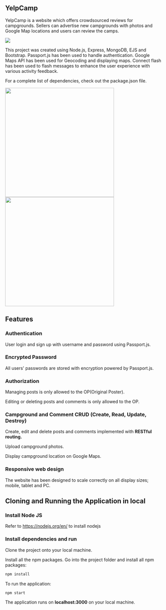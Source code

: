 ## YelpCamp

YelpCamp is a website which offers crowdsourced reviews for campgrounds. Sellers can advertise new campgrounds with photos and Google Map locations and users can review the camps.

![](https://github.com/zohaibxrehman/YelpCamp/blob/master/readmegif.gif?raw=true)

This project was created using Node.js, Express, MongoDB, EJS and Bootstrap.
Passport.js has been used to handle authentication.
Google Maps API has been used for Geocoding and displaying maps.
Connect flash has been used to flash messages to enhance the user experience with various activity feedback.

For a complete list of dependencies, check out the package.json file.


<img src='https://i.imgur.com/cqDUFN0.png' height=350 />  
<img src='https://i.imgur.com/3ipsldo.png' height=350 />

## Features

### Authentication

User login and sign up with username and password using Passport.js.

### Encrypted Password

All users' passwords are stored with encryption powered by Passport.js.

### Authorization

Managing posts is only allowed to the OP(Original Poster).

Editing or deleting posts and comments is only allowed to the OP.

### Campground and Comment CRUD (Create, Read, Update, Destroy)

Create, edit and delete posts and comments implemented with **RESTful routing.**

Upload campground photos.

Display campground location on Google Maps.

### Responsive web design

The website has been designed to scale correctly on all display sizes; mobile, tablet and PC.

## Cloning and Running the Application in local

### Install Node JS
Refer to https://nodejs.org/en/ to install nodejs


### Install dependencies and run

Clone the project onto your local machine.

Install all the npm packages. Go into the project folder and install all npm packages:

```bash
npm install
```

To run the application:

```bash
npm start
```

The application runs on **localhost:3000** on your local machine.
